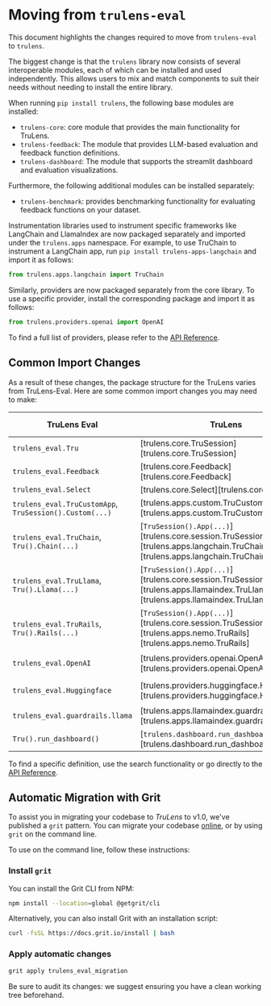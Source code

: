 
# Moving from `trulens-eval`

This document highlights the changes required to move from `trulens-eval` to `trulens`.

The biggest change is that the `trulens` library now consists of several interoperable modules, each of which can be installed and used independently. This allows users to mix and match components to suit their needs without needing to install the entire library.

When running `pip install trulens`, the following base modules are installed:

- `trulens-core`: core module that provides the main functionality for TruLens.
- `trulens-feedback`: The module that provides LLM-based evaluation and feedback function definitions.
- `trulens-dashboard`: The module that supports the streamlit dashboard and evaluation visualizations.

Furthermore, the following additional modules can be installed separately:
- `trulens-benchmark`: provides benchmarking functionality for evaluating feedback functions on your dataset.

Instrumentation libraries used to instrument specific frameworks like LangChain and LlamaIndex are now packaged separately and imported under the `trulens.apps` namespace. For example, to use TruChain to instrument a LangChain app, run `pip install trulens-apps-langchain` and import it as follows:

```python
from trulens.apps.langchain import TruChain
```
Similarly, providers are now packaged separately from the core library. To use a specific provider, install the corresponding package and import it as follows:

```python
from trulens.providers.openai import OpenAI
```

To find a full list of providers, please refer to the [API Reference](../../reference/index.md).


## Common Import Changes

As a result of these changes, the package structure for the TruLens varies from TruLens-Eval. Here are some common import changes you may need to make:

| TruLens Eval | TruLens | Additional Dependencies |
|------------|-------------|------------------|
| `trulens_eval.Tru` | [trulens.core.TruSession][trulens.core.TruSession] | |
| `trulens_eval.Feedback` | [trulens.core.Feedback][trulens.core.Feedback] | |
| `trulens_eval.Select` | [trulens.core.Select][trulens.core.Select] | |
| `trulens_eval.TruCustomApp`, `TruSession().Custom(...)` | [trulens.apps.custom.TruCustomApp][trulens.apps.custom.TruCustomApp] | |
| `trulens_eval.TruChain`, `Tru().Chain(...)` | [`TruSession().App(...)`][trulens.core.session.TruSession.App] or [trulens.apps.langchain.TruChain][trulens.apps.langchain.TruChain] | `trulens-apps-langchain` |
| `trulens_eval.TruLlama`, `Tru().Llama(...)` | [`TruSession().App(...)`][trulens.core.session.TruSession.App] or [trulens.apps.llamaindex.TruLlama][trulens.apps.llamaindex.TruLlama] | `trulens-apps-llamaindex` |
| `trulens_eval.TruRails`, `Tru().Rails(...)` | [`TruSession().App(...)`][trulens.core.session.TruSession.App] or [trulens.apps.nemo.TruRails][trulens.apps.nemo.TruRails] | `trulens-apps-nemo` |
| `trulens_eval.OpenAI` | [trulens.providers.openai.OpenAI][trulens.providers.openai.OpenAI] | `trulens-providers-openai` |
| `trulens_eval.Huggingface` | [trulens.providers.huggingface.Huggingface][trulens.providers.huggingface.Huggingface] | `trulens-providers-huggingface` |
| `trulens_eval.guardrails.llama` | [trulens.apps.llamaindex.guardrails][trulens.apps.llamaindex.guardrails] | `trulens-apps-llamaindex` |
| `Tru().run_dashboard()` | [`trulens.dashboard.run_dashboard()`][trulens.dashboard.run_dashboard] | `trulens-dashboard` |

To find a specific definition, use the search functionality or go directly to the [API Reference](../../reference/index.md).

## Automatic Migration with Grit

To assist you in migrating your codebase to _TruLens_ to v1.0, we've published a `grit` pattern. You can migrate your codebase [online](https://docs.grit.io/patterns/library/trulens_eval_migration#migrate-and-use-tru-session), or by using `grit` on the command line.

To use on the command line, follow these instructions:

### Install `grit`

You can install the Grit CLI from NPM:
```bash
npm install --location=global @getgrit/cli
```
Alternatively, you can also install Grit with an installation script:
```bash
curl -fsSL https://docs.grit.io/install | bash
```

### Apply automatic changes

```bash
grit apply trulens_eval_migration
```

Be sure to audit its changes: we suggest ensuring you have a clean working tree beforehand.
